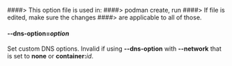 ####> This option file is used in:
####> podman create, run
####> If file is edited, make sure the changes
####> are applicable to all of those.

#### **--dns-option**=_option_

Set custom DNS options. Invalid if using **--dns-option** with **--network** that is set to **none** or **container:**_id_.
